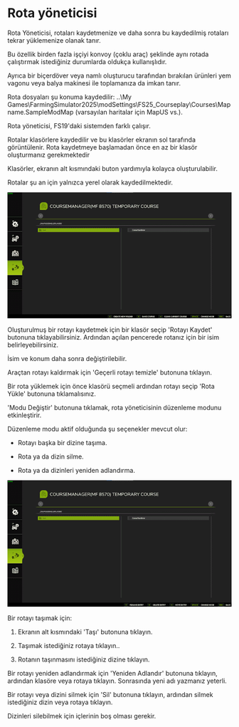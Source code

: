# Rota yöneticisi

  
  
Rota Yöneticisi, rotaları kaydetmenize ve daha sonra bu kaydedilmiş rotaları tekrar yüklemenize olanak tanır.  
  
Bu özellik birden fazla işçiyi konvoy (çoklu araç) şeklinde aynı rotada çalıştırmak istediğiniz durumlarda oldukça kullanışlıdır.  
  
Ayrıca bir biçerdöver veya namlı oluşturucu tarafından bırakılan ürünleri yem vagonu veya balya makinesi ile toplamanıza da imkan tanır.  
  
  
  
Rota dosyaları şu konuma kaydedilir: ..\My Games\FarmingSimulator2025\modSettings\FS25_Courseplay\Courses\Mapname.SampleModMap (varsayılan haritalar için MapUS vs.).  
  
Rota yöneticisi, FS19'daki sistemden farklı çalışır.  
  
Rotalar klasörlere kaydedilir ve bu klasörler ekranın sol tarafında görüntülenir. Rota kaydetmeye başlamadan önce en az bir klasör oluşturmanız gerekmektedir  
  
Klasörler, ekranın alt kısmındaki buton yardımıyla kolayca oluşturulabilir.  
  
Rotalar şu an için yalnızca yerel olarak kaydedilmektedir.  
  


![Image](../assets/images/managerbasehelp_0_0_765_430.png)

  
  
Oluşturulmuş bir rotayı kaydetmek için bir klasör seçip 'Rotayı Kaydet' butonuna tıklayabilirsiniz. Ardından açılan pencerede rotanız için bir isim belirleyebilirsiniz.  
  
İsim ve konum daha sonra değiştirilebilir.  
  
Araçtan rotayı kaldırmak için 'Geçerli rotayı temizle' butonuna tıklayın.  
  
Bir rota yüklemek için önce klasörü seçmeli ardından rotayı seçip 'Rota Yükle' butonuna tıklamalısınız.  
  
'Modu Değiştir' butonuna tıklamak, rota yöneticisinin düzenleme modunu etkinleştirir.  
  


  
  
Düzenleme modu aktif olduğunda şu seçenekler mevcut olur:  
  
    
- Rotayı başka bir dizine taşıma.  
  
    
- Rota ya da dizin silme.  
  
    
- Rota ya da dizinleri yeniden adlandırma.  
  


![Image](../assets/images/manageredithelp_0_0_765_430.png)

  
  
Bir rotayı taşımak için:   
  
  1) Ekranın alt kısmındaki 'Taşı' butonuna tıklayın.  
  
  2) Taşımak istediğiniz rotaya tıklayın..  
  
  3) Rotanın taşınmasını istediğiniz dizine tıklayın.  
  
Bir rotayı yeniden adlandırmak için 'Yeniden Adlandır' butonuna tıklayın, ardından klasöre veya rotaya tıklayın. Sonrasında yeni adı yazmanız yeterli.  
  
Bir rotayı veya dizini silmek için 'Sil' butonuna tıklayın, ardından silmek istediğiniz dizin veya rotaya tıklayın.  
  
Dizinleri silebilmek için içlerinin boş olması gerekir.  
  


